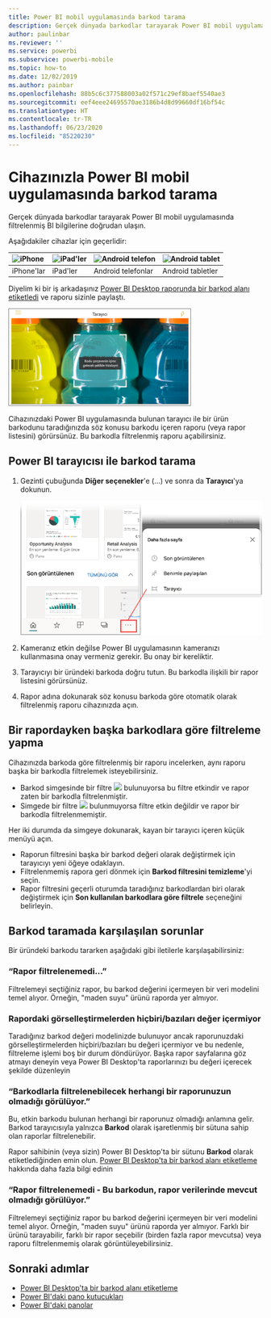 ```yaml
---
title: Power BI mobil uygulamasında barkod tarama
description: Gerçek dünyada barkodlar tarayarak Power BI mobil uygulamasında filtrelenmiş BI bilgilerine doğrudan ulaşın.
author: paulinbar
ms.reviewer: ''
ms.service: powerbi
ms.subservice: powerbi-mobile
ms.topic: how-to
ms.date: 12/02/2019
ms.author: painbar
ms.openlocfilehash: 88b5c6c377588003a02f571c29ef8baef5540ae3
ms.sourcegitcommit: eef4eee24695570ae3186b4d8d99660df16bf54c
ms.translationtype: HT
ms.contentlocale: tr-TR
ms.lasthandoff: 06/23/2020
ms.locfileid: "85220230"
---
```

# <a name="scan-a-barcode-with-your-device-from-the-power-bi-mobile-app"></a>Cihazınızla Power BI mobil uygulamasında barkod tarama
Gerçek dünyada barkodlar tarayarak Power BI mobil uygulamasında filtrelenmiş BI bilgilerine doğrudan ulaşın.


Aşağıdakiler cihazlar için geçerlidir:

| ![iPhone](./media/mobile-apps-qr-code/ios-logo-40-px.png) | ![iPad'ler](./media/mobile-apps-qr-code/ios-logo-40-px.png) | ![Android telefon](././media/mobile-apps-qr-code/android-logo-40-px.png) | ![Android tablet](././media/mobile-apps-qr-code/android-logo-40-px.png) |
|:--- |:--- |:--- |:--- |
|iPhone'lar |iPad'ler |Android telefonlar |Android tabletler |

Diyelim ki bir iş arkadaşınız [Power BI Desktop raporunda bir barkod alanı etiketledi](../../transform-model/desktop-mobile-barcodes.md) ve raporu sizinle paylaştı. 

![](media/mobile-apps-scan-barcode-iphone/power-bi-barcode-scanner.png)

Cihazınızdaki Power BI uygulamasında bulunan tarayıcı ile bir ürün barkodunu taradığınızda söz konusu barkodu içeren raporu (veya rapor listesini) görürsünüz. Bu barkodla filtrelenmiş raporu açabilirsiniz.

## <a name="scan-a-barcode-with-the-power-bi-scanner"></a>Power BI tarayıcısı ile barkod tarama
1. Gezinti çubuğunda **Diğer seçenekler**'e (...) ve sonra da **Tarayıcı**'ya dokunun.

    ![](media/mobile-apps-scan-barcode-iphone/power-bi-scanner.png)

2. Kameranız etkin değilse Power BI uygulamasının kameranızı kullanmasına onay vermeniz gerekir. Bu onay bir kereliktir. 
4. Tarayıcıyı bir üründeki barkoda doğru tutun. Bu barkodla ilişkili bir rapor listesini görürsünüz.
5. Rapor adına dokunarak söz konusu barkoda göre otomatik olarak filtrelenmiş raporu cihazınızda açın.

## <a name="filter-by-other-barcodes-while-in-a-report"></a>Bir rapordayken başka barkodlara göre filtreleme yapma
Cihazınızda barkoda göre filtrelenmiş bir raporu incelerken, aynı raporu başka bir barkodla filtrelemek isteyebilirsiniz.

* Barkod simgesinde bir filtre ![](media/mobile-apps-scan-barcode-iphone/power-bi-barcode-filtered-icon-black.png) bulunuyorsa bu filtre etkindir ve rapor zaten bir barkodla filtrelenmiştir. 
* Simgede bir filtre ![](media/mobile-apps-scan-barcode-iphone/power-bi-barcode-unfiltered-icon.png) bulunmuyorsa filtre etkin değildir ve rapor bir barkodla filtrelenmemiştir. 

Her iki durumda da simgeye dokunarak, kayan bir tarayıcı içeren küçük menüyü açın.

* Raporun filtresini başka bir barkod değeri olarak değiştirmek için tarayıcıyı yeni öğeye odaklayın. 
* Filtrelenmemiş rapora geri dönmek için **Barkod filtresini temizleme**'yi seçin.
* Rapor filtresini geçerli oturumda taradığınız barkodlardan biri olarak değiştirmek için **Son kullanılan barkodlara göre filtrele** seçeneğini belirleyin.

## <a name="issues-with-scanning-a-barcode"></a>Barkod taramada karşılaşılan sorunlar
Bir üründeki barkodu tararken aşağıdaki gibi iletilerle karşılaşabilirsiniz:

### <a name="couldnt-filter-report"></a>“Rapor filtrelenemedi...”
Filtrelemeyi seçtiğiniz rapor, bu barkod değerini içermeyen bir veri modelini temel alıyor. Örneğin, "maden suyu" ürünü raporda yer almıyor.  

### <a name="allsome-of-the-visuals-in-the-report-dont-contain-any-value"></a>Rapordaki görselleştirmelerden hiçbiri/bazıları değer içermiyor
Taradığınız barkod değeri modelinizde bulunuyor ancak raporunuzdaki görselleştirmelerden hiçbiri/bazıları bu değeri içermiyor ve bu nedenle, filtreleme işlemi boş bir durum döndürüyor. Başka rapor sayfalarına göz atmayı deneyin veya Power BI Desktop'ta raporlarınızı bu değeri içerecek şekilde düzenleyin 

### <a name="looks-like-you-dont-have-any-reports-that-can-be-filtered-by-barcodes"></a>“Barkodlarla filtrelenebilecek herhangi bir raporunuzun olmadığı görülüyor.”
Bu, etkin barkodu bulunan herhangi bir raporunuz olmadığı anlamına gelir. Barkod tarayıcısıyla yalnızca **Barkod** olarak işaretlenmiş bir sütuna sahip olan raporlar filtrelenebilir.  

Rapor sahibinin (veya sizin) Power BI Desktop'ta bir sütunu **Barkod** olarak etiketlediğinden emin olun. [Power BI Desktop'ta bir barkod alanı etiketleme](../../transform-model/desktop-mobile-barcodes.md) hakkında daha fazla bilgi edinin

### <a name="couldnt-filter-report---looks-like-this-barcode-doesnt-exist-in-the-report-data"></a>“Rapor filtrelenemedi - Bu barkodun, rapor verilerinde mevcut olmadığı görülüyor.”
Filtrelemeyi seçtiğiniz rapor bu barkod değerini içermeyen bir veri modelini temel alıyor. Örneğin, "maden suyu" ürünü raporda yer almıyor. Farklı bir ürünü tarayabilir, farklı bir rapor seçebilir (birden fazla rapor mevcutsa) veya raporu filtrelenmemiş olarak görüntüleyebilirsiniz. 

## <a name="next-steps"></a>Sonraki adımlar
* [Power BI Desktop'ta bir barkod alanı etiketleme](../../transform-model/desktop-mobile-barcodes.md)
* [Power BI'daki pano kutucukları](../end-user-tiles.md)
* [Power BI'daki panolar](../end-user-dashboards.md)
